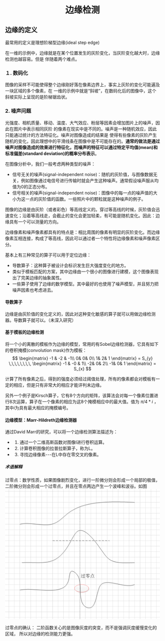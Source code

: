 # <center> 边缘检测 </center>
## 边缘的定义
最常用的定义是理想阶梯型边缘(ideal step edge)

在一维的示例中，边缘就是在某个位置发生的灰阶变化，当灰阶变化越大时，边缘检测也越容易。但是
伴随着两个难点。

### １. 数码化
图像的采样不可能使得整个边缘刚好落在像素边界上，事实上灰阶的变化可能遍及一块区域的多个像素，在
一维的示例中就是“斜坡”，在数码化后的图像中，这个斜坡实际上呈现的是阶梯锯齿状。

### 2. 噪声问题
光强度、相机质量、移动、温度、大气效应、粉层等因素会增加图片上的噪声，因此在图片中表示相同灰阶
的像素在现实中是不同的。噪声是一种随机效应，因此只能通过统计的方法特征化。噪声对图像造成的结果是
使得有些像素的灰阶产生随机的变化，因此理想中的平滑线条在图像中是不可能存在的。**通常的做法是通过
噪声对图像造成的效果进行特征化，而噪声的特征可以通过特定平均值(mean)和标准偏差(standard
  deviation)的概率分布表示**。

在图像分析中，我们一般考虑两种类型的噪声：
- 信号无关的噪声(signal-independent noise)：随机的灰阶值，与图像数据无关，例如图像通过电信号进行传输时就会产生这种噪声。通常假设噪声服从均值为0的正态分布。
- 信号相关的噪声(signal-independent noise)：图像中的每一点的噪声值的大小为这一点的灰阶值的函数。一些照片中的颗粒就是这种噪声的例子。

图像的边缘是由灰阶（或者彩色）等高线定义的。穿过等高线的时候，灰阶值会迅速变化；沿着等高线走，会截止的变化会更加轻柔，有可能是随机变化。因此：边缘具有一个可以测量的方向。

边缘像素和噪声像素都具有的特点是：相比周围的像素有明显的灰阶变化。而边缘像素互相连接，构成了等高线，因此可以通过者一个特性将边缘像素和噪声像素区分。

基本上有三种常见的算子可以用于定位边缘：
- 导数算子：这种算子被设计会标识发生巨大强度变化的地方。
- 类似于模板匹配的方案，其中边缘由一个很小的图像进行建模，这个图像表现出了完美边缘的抽象属性。
- 一些算子使用了边缘的数学模型。其中最好的也使用了噪声模型，并且努力把噪声因素也考虑进去。

#### 导数算子
边缘是由灰阶值的变化定义的，因此对这种变化敏感的算子就可以用做边缘检测器。导数算子就可以。（未深入研究）

#### 基于模板的边缘检测
将一个小的离散的模板作为边缘的模型，常用的有Sobel边缘检测器，它具有如下的卷积掩模(convolution mask)作为模板：
$$
\begin{matrix}
-1 & -2 & -1\\
 0&   0&   0\\
 1&  2&    1
\end{matrix} = S_{y} \,\,\,\,\,\,\,\,
\begin{matrix}
-1 & -0 & 1\\
 -2&   0&   2\\
 -1&  0&    1
\end{matrix} = S_{x}
$$

计算了所有像素之后，得到的强度必须经过阈值处理，所有的像素都会对模板有一定的相应，但是只有非常大的相应才能评判未边缘。

另外一个例子是Kirsch算子，它有8个方向的矩阵，该算法会对每一个像素位置进行8次运算，算子在一个像素的相应为这8个掩模相应中的最大值。值为
$\pi/4*i$ ，其中$i$为具有最大相应的掩模编号。

#### 边缘模型：Marr-Hildreth边缘检测器
通过David Marr的研究，可以将一个边缘检测算法描述为：
- 1. 通过一个二维高斯函数对图像I进行卷积运算。
- 2. 计算卷积图像的拉普拉斯算子，称为L。
- 3. 寻找边缘像素---在L中存在零交叉的像素。

##### 术语解释
过零点：数学性质，如果图像剧烈变化，进行一阶微分则会形成一个局部的极值，二阶微分则会形成一个过零点，并且在零点两边产生一个波峰和波谷。如图
![](img/过零点.png)

过零点的确认：
二阶函数关心的是图像灰度的突变，而不是强调灰度缓慢变化的区域， 所以对边缘的检测能力更强。
